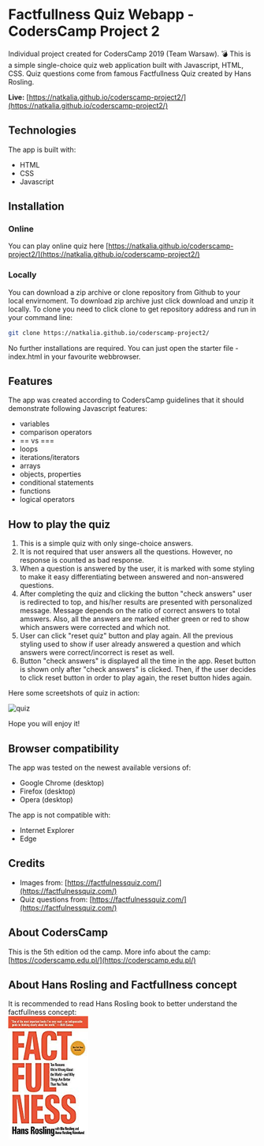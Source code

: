 # Factfullness Quiz Webapp - CodersCamp Project 2

Individual project created for CodersCamp 2019 (Team Warsaw). :bomb:
This is a simple single-choice quiz web application built with Javascript, HTML, CSS. 
Quiz questions come from famous Factfullness Quiz created by Hans Rosling.

**Live:** [https://natkalia.github.io/coderscamp-project2/](https://natkalia.github.io/coderscamp-project2/)
	
## Technologies

The app is built with:
* HTML
* CSS
* Javascript

## Installation

### Online
You can play online quiz here [https://natkalia.github.io/coderscamp-project2/](https://natkalia.github.io/coderscamp-project2/)

### Locally
You can download a zip archive or clone repository from Github to your local envirnoment.
To download zip archive just click download and unzip it locally.
To clone you need to click clone to get repository address and run in your command line:
```bash
git clone https://natkalia.github.io/coderscamp-project2/
```
No further installations are required. You can just open the starter file - index.html in your favourite webbrowser.

## Features

The app was created according to CodersCamp guidelines that it should demonstrate following Javascript features:
* variables
* comparison operators
* == vs ===
* loops
* iterations/iterators
* arrays
* objects, properties
* conditional statements
* functions
* logical operators

## How to play the quiz

1. This is a simple quiz with only singe-choice answers.
2. It is not required that user answers all the questions. However, no response is counted as bad response.
3. When a question is answered by the user, it is marked with some styling to make it easy differentiating between answered and non-answered questions.
4. After completing the quiz and clicking the button "check answers" user is redirected to top, and his/her results are presented with personalized message. Message depends on the ratio of correct answers to total amswers. Also, all the answers are marked either green or red to show which answers were corrected and which not.
5. User can click "reset quiz" button and play again. All the previous styling used to show if user already answered a question and which answers were correct/incorrect is reset as well.
6. Button "check answers" is displayed all the time in the app. Reset button is shown only after "check answers" is clicked. Then, if the user decides to click reset button in order to play again, the reset button hides again.

Here some screetshots of quiz in action:

![quiz](https://user-images.githubusercontent.com/49140572/69012482-b5da6080-0976-11ea-9c8d-054aba6d0af4.gif)

Hope you will enjoy it!

## Browser compatibility

The app was tested on the newest available versions of:
* Google Chrome (desktop) 
* Firefox (desktop)
* Opera (desktop)

The app is not compatible with:
* Internet Explorer
* Edge

## Credits

* Images from: [https://factfulnessquiz.com/](https://factfulnessquiz.com/)
* Quiz questions from: [https://factfulnessquiz.com/](https://factfulnessquiz.com/)

## About CodersCamp

This is the 5th edition od the camp. 
More info about the camp: [https://coderscamp.edu.pl/](https://coderscamp.edu.pl/)

## About Hans Rosling and Factfullness concept
It is recommended to read Hans Rosling book to better understand the factfullness concept:\
![book](assets/book.jpg)
